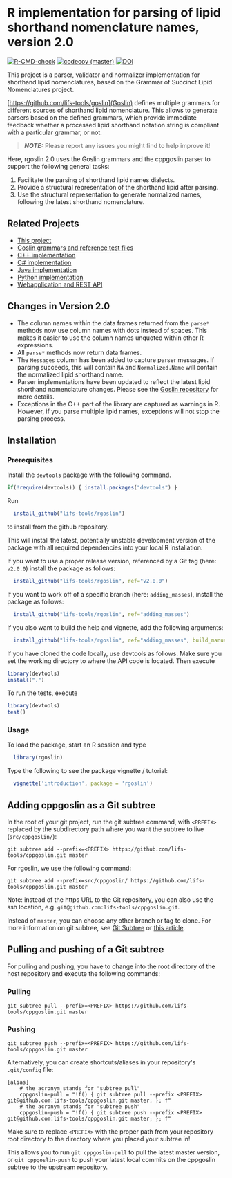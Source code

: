 # R implementation for parsing of lipid shorthand nomenclature names, version 2.0
[![R-CMD-check](https://github.com/lifs-tools/rgoslin/actions/workflows/check-cran.yaml/badge.svg)](https://github.com/lifs-tools/rgoslin/actions/workflows/check-cran.yaml)
[![codecov (master)](https://codecov.io/gh/lifs-tools/rgoslin/branch/master/graph/badge.svg)](https://codecov.io/gh/lifs-tools/rgoslin)
[![DOI](https://zenodo.org/badge/DOI/10.5281/zenodo.3757672.svg)](https://doi.org/10.5281/zenodo.3757672)

This project is a parser, validator and normalizer implementation for shorthand lipid nomenclatures, based on the Grammar of Succinct Lipid Nomenclatures project.

[https://github.com/lifs-tools/goslin](Goslin) defines multiple grammars for different sources of shorthand lipid nomenclature. This allows to generate parsers based on the defined grammars, which provide immediate feedback whether a processed lipid shorthand notation string is compliant with a particular grammar, or not.

> **_NOTE:_**  Please report any issues you might find to help improve it!

Here, rgoslin 2.0 uses the Goslin grammars and the cppgoslin parser to support the following general tasks:

1. Facilitate the parsing of shorthand lipid names dialects.
2. Provide a structural representation of the shorthand lipid after parsing.
3. Use the structural representation to generate normalized names, following the latest shorthand nomenclature.

## Related Projects

- [This project](https://github.com/lifs-tools/rgoslin)
- [Goslin grammars and reference test files](https://github.com/lifs-tools/goslin)
- [C++ implementation](https://github.com/lifs-tools/cppgoslin)
- [C# implementation](https://github.com/lifs-tools/csgoslin)
- [Java implementation](https://github.com/lifs-tools/jgoslin)
- [Python implementation](https://github.com/lifs-tools/pygoslin)
- [Webapplication and REST API](https://github.com/lifs-tools/goslin-webapp)

## Changes in Version 2.0

- The column names within the data frames returned from the `parse*` methods now use column names with dots instead of spaces. This makes it easier to use the column names unquoted within other R expressions.
- All `parse*` methods now return data frames.
- The `Messages` column has been added to capture parser messages. If parsing succeeds, this will contain `NA` and `Normalized.Name` will contain the normalized lipid shorthand name.
- Parser implementations have been updated to reflect the latest lipid shorthand nomenclature changes. Please see the [Goslin repository](https://github.com/lifs-tools/goslin) for more details.
- Exceptions in the C++ part of the library are captured as warnings in R. However, if you parse multiple lipid names, exceptions will not stop the parsing process.

## Installation ##

### Prerequisites
Install the `devtools` package with the following command.
```R
if(!require(devtools)) { install.packages("devtools") }
```
  
Run

```R
  install_github("lifs-tools/rgoslin")
```
to install from the github repository.

This will install the latest, potentially unstable development version of the package with all required dependencies into your local R installation.

If you want to use a proper release version, referenced by a Git tag (here: `v2.0.0`) install the package as follows:

```R
  install_github("lifs-tools/rgoslin", ref="v2.0.0")
```

If you want to work off of a specific branch (here: `adding_masses`), install the package as follows:

```R
  install_github("lifs-tools/rgoslin", ref="adding_masses")
```

If you also want to build the help and vignette, add the following arguments:

```R
  install_github("lifs-tools/rgoslin", ref="adding_masses", build_manual = TRUE, build_vignettes = TRUE)
```

If you have cloned the code locally, use devtools as follows.
Make sure you set the working directory to where the API code is located.
Then execute

```R
library(devtools)
install(".")
```

To run the tests, execute
```R
library(devtools)
test()
```

### Usage

To load the package, start an R session and type

```R
  library(rgoslin)
```

Type the following to see the package vignette / tutorial:

```R
  vignette('introduction', package = 'rgoslin')
```

## Adding cppgoslin as a Git subtree

In the root of your git project, run the git subtree command, with `<PREFIX>` replaced by the subdirectory path where you want the subtree to live (`src/cppgoslin/`):

~~~~
git subtree add --prefix=<PREFIX> https://github.com/lifs-tools/cppgoslin.git master
~~~~

For rgoslin, we use the following command:

~~~~
git subtree add --prefix=src/cppgoslin/ https://github.com/lifs-tools/cppgoslin.git master
~~~~

Note: instead of the https URL to the Git repository, you can also use the ssh location, e.g. `git@github.com:lifs-tools/cppgoslin.git`.

Instead of `master`, you can choose any other branch or tag to clone.
For more information on git subtree, see [Git Subtree](https://github.com/git/git/blob/master/contrib/subtree/git-subtree.txt) or [this article](https://blog.developer.atlassian.com/the-power-of-git-subtree/).

## Pulling and pushing of a Git subtree
For pulling and pushing, you have to change into the root directory of the host repository and execute the following commands:

### Pulling
~~~~
git subtree pull --prefix=<PREFIX> https://github.com/lifs-tools/cppgoslin.git master
~~~~

### Pushing
~~~~
git subtree push --prefix=<PREFIX> https://github.com/lifs-tools/cppgoslin.git master
~~~~

Alternatively, you can create shortcuts/aliases in your repository's `.git/config` file:

~~~~
[alias]
    # the acronym stands for "subtree pull"
    cppgoslin-pull = "!f() { git subtree pull --prefix <PREFIX> git@github.com:lifs-tools/cppgoslin.git master; }; f"
    # the acronym stands for "subtree push"
    cppgoslin-push = "!f() { git subtree push --prefix <PREFIX> git@github.com:lifs-tools/cppgoslin.git master; }; f"
~~~~

Make sure to replace `<PREFIX>` with the proper path from your repository root directory to the directory where you placed your subtree in!

This allows you to run `git cppgoslin-pull` to pull the latest master version, or `git cppgoslin-push` to push your latest local commits on the cppgoslin subtree to the upstream repository.

